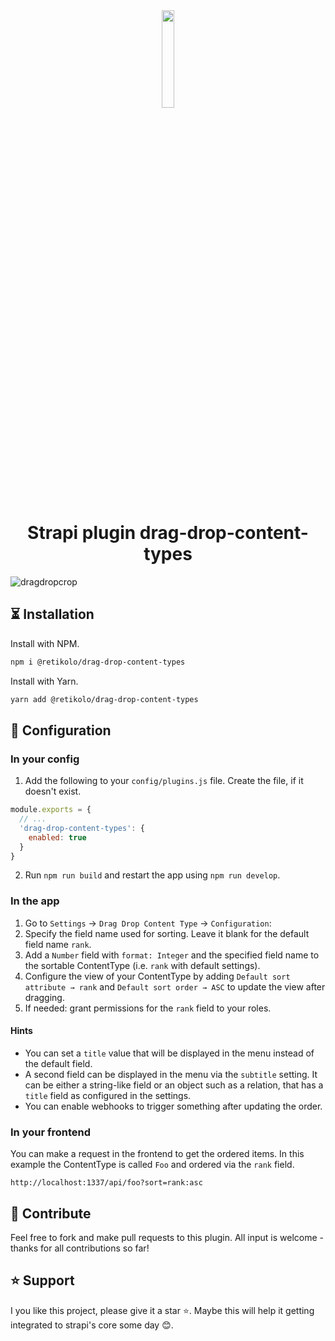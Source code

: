 <div align="center">
  <img src="https://user-images.githubusercontent.com/37687705/192227260-db082018-947a-4166-a3f4-983e1024dd59.png" width="20%">
  <h1>Strapi plugin drag-drop-content-types</h1>
</div>

![dragdropcrop](https://user-images.githubusercontent.com/37687705/212884821-356ec68c-b71a-4b89-9e99-8a625f84cfbe.gif)

## ⏳ Installation

Install with NPM.
```bash
npm i @retikolo/drag-drop-content-types
```
Install with Yarn.
```bash
yarn add @retikolo/drag-drop-content-types
```

## 🔧 Configuration

### In your config
1. Add the following to your `config/plugins.js` file. Create the file, if it doesn't exist.
```js
module.exports = {
  // ...
  'drag-drop-content-types': {
    enabled: true
  }
}
```
2. Run `npm run build` and restart the app using `npm run develop`.

### In the app
1. Go to `Settings` → `Drag Drop Content Type` → `Configuration`:
2. Specify the field name used for sorting. Leave it blank for the default field name `rank`.
3. Add a `Number` field with `format: Integer` and the specified field name to the sortable ContentType (i.e. `rank` with default settings).
4. Configure the view of your ContentType by adding `Default sort attribute → rank` and `Default sort order → ASC` to update the view after dragging.
5. If needed: grant permissions for the `rank` field to your roles.

#### Hints
* You can set a `title` value that will be displayed in the menu instead of the default field.
* A second field can be displayed in the menu via the `subtitle` setting. It can be either a string-like field or an object such as a relation, that has a `title` field as configured in the settings.
* You can enable webhooks to trigger something after updating the order.

### In your frontend
You can make a request in the frontend to get the ordered items. In this example the ContentType is called `Foo` and ordered via the `rank` field. 

```
http://localhost:1337/api/foo?sort=rank:asc
```

## 🤝 Contribute
Feel free to fork and make pull requests to this plugin. All input is welcome - thanks for all contributions so far!


## ⭐️ Support
I you like this project, please give it a star ⭐️. Maybe this will help it getting integrated to strapi's core some day 😊.